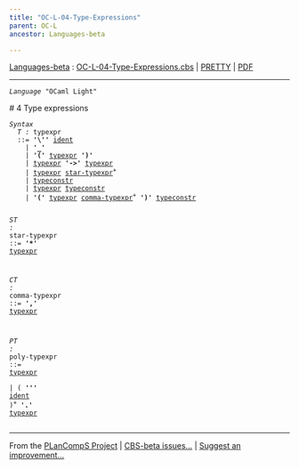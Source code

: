 ```yaml
---
title: "OC-L-04-Type-Expressions"
parent: OC-L
ancestor: Languages-beta

---
```


[Languages-beta] : [OC-L-04-Type-Expressions.cbs] \| [PRETTY] \| [PDF]


----
<div class="highlighter-rouge"><pre class="highlight"><code><i class="keyword">Language</i> <span id="Language_OCaml Light">"OCaml Light"</span></code></pre></div>
# <span id="SectionNumber_4">4</span> Type expressions

<div class="highlighter-rouge"><pre class="highlight"><code><i class="keyword">Syntax</i>
  <i class="keyword"></i><i class="var"><i class="var"><span id="VariableStem_T">T</span></i> :</i> <span class="syn-name"><span id="SyntaxName_typexpr">typexpr</span></span>
  ::= <b class="atom">'\''</b> <span class="syn-name"><a href="../OC-L-01-Lexical-Conventions/index.html#SyntaxName_ident">ident</a></span>
    | <b class="atom">'_'</b>
    | <b class="atom">'('</b> <span class="syn-name"><a href="#SyntaxName_typexpr">typexpr</a></span> <b class="atom">')'</b>
    | <span class="syn-name"><a href="#SyntaxName_typexpr">typexpr</a></span> <b class="atom">'->'</b> <span class="syn-name"><a href="#SyntaxName_typexpr">typexpr</a></span>
    | <span class="syn-name"><a href="#SyntaxName_typexpr">typexpr</a></span> <span class="syn-name"><a href="#SyntaxName_star-typexpr">star-typexpr</a></span><sup class="sup">+</sup>
    | <span class="syn-name"><a href="../OC-L-03-Names/index.html#SyntaxName_typeconstr">typeconstr</a></span>
    | <span class="syn-name"><a href="#SyntaxName_typexpr">typexpr</a></span> <span class="syn-name"><a href="../OC-L-03-Names/index.html#SyntaxName_typeconstr">typeconstr</a></span>
    | <b class="atom">'('</b> <span class="syn-name"><a href="#SyntaxName_typexpr">typexpr</a></span> <span class="syn-name"><a href="#SyntaxName_comma-typexpr">comma-typexpr</a></span><sup class="sup">+</sup> <b class="atom">')'</b> <span class="syn-name"><a href="../OC-L-03-Names/index.html#SyntaxName_typeconstr">typeconstr</a></span>

  <i class="keyword"></i><i class="var"><i class="var"><span id="VariableStem_ST">ST</span></i> :</i> <span class="syn-name"><span id="SyntaxName_star-typexpr">star-typexpr</span></span> ::= <b class="atom">'*'</b> <span class="syn-name"><a href="#SyntaxName_typexpr">typexpr</a></span>

  <i class="keyword"></i><i class="var"><i class="var"><span id="VariableStem_CT">CT</span></i> :</i> <span class="syn-name"><span id="SyntaxName_comma-typexpr">comma-typexpr</span></span> ::= <b class="atom">','</b> <span class="syn-name"><a href="#SyntaxName_typexpr">typexpr</a></span>

  <i class="keyword"></i><i class="var"><i class="var"><span id="VariableStem_PT">PT</span></i> :</i> <span class="syn-name"><span id="SyntaxName_poly-typexpr">poly-typexpr</span></span> 
  ::= <span class="syn-name"><a href="#SyntaxName_typexpr">typexpr</a></span>  
    | ( <b class="atom">'\''</b> <span class="syn-name"><a href="../OC-L-01-Lexical-Conventions/index.html#SyntaxName_ident">ident</a></span> )<sup class="sup">+</sup> <b class="atom">'.'</b> <span class="syn-name"><a href="#SyntaxName_typexpr">typexpr</a></span></code></pre></div>
 



[Funcons-beta]: /CBS-beta/docs/Funcons-beta
  "FUNCONS-BETA"
[Unstable-Funcons-beta]: /CBS-beta/docs/Unstable-Funcons-beta
  "UNSTABLE-FUNCONS-BETA"
[Languages-beta]: /CBS-beta/docs/Languages-beta
  "LANGUAGES-BETA"
[Unstable-Languages-beta]: /CBS-beta/docs/Unstable-Languages-beta
  "UNSTABLE-LANGUAGES-BETA"
[CBS-beta]: /CBS-beta
  "CBS-BETA"
[OC-L-04-Type-Expressions.cbs]: https://github.com/plancomps/CBS-beta/blob/math/Languages-beta/OCaml-Light/OC-L-cbs/OC-L/OC-L-04-Type-Expressions/OC-L-04-Type-Expressions.cbs
  "CBS SOURCE FILE ON GITHUB"
[PLAIN]: /CBS-beta/docs/Languages-beta/OCaml-Light/OC-L-cbs/OC-L/OC-L-04-Type-Expressions
  "CBS SOURCE WEB PAGE"
[PRETTY]: /CBS-beta/math/Languages-beta/OCaml-Light/OC-L-cbs/OC-L/OC-L-04-Type-Expressions
  "CBS-KATEX WEB PAGE"
[PDF]: https://github.com/plancomps/CBS-beta/blob/math/Languages-beta/OCaml-Light/OC-L-cbs/OC-L/OC-L-04-Type-Expressions/OC-L-04-Type-Expressions.pdf
  "CBS-LATEX PDF FILE"
[PLanCompS Project]: https://plancomps.github.io
  "PROGRAMMING LANGUAGE COMPONENTS AND SPECIFICATIONS PROJECT HOME PAGE"

____

From the [PLanCompS Project] | [CBS-beta issues...] | [Suggest an improvement...]

[CBS-beta issues...]: https://github.com/plancomps/CBS-beta/issues
   "CBS-BETA ISSUE REPORTS ON GITHUB"
 [Suggest an improvement...]: mailto:plancomps@gmail.com?Subject=CBS-beta%20-%20comment&Body=Re%3A%20CBS-beta%20specification%20at%20OC-L/OC-L-04-Type-Expressions/OC-L-04-Type-Expressions.cbs%0A%0AComment/Query/Issue/Suggestion%3A%0A%0A%0ASignature%3A%0A
   "GENERATE AN EMAIL TEMPLATE"
